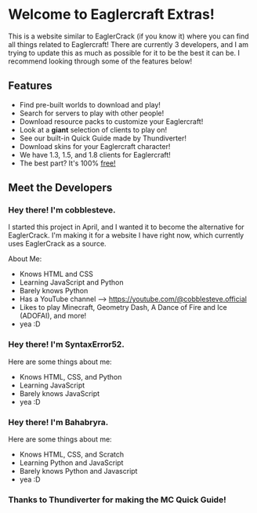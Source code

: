 # Welcome to Eaglercraft Extras!
This is a website similar to EaglerCrack (if you know it) where you can find all things related to Eaglercraft!
There are currently 3 developers, and I am trying to update this as much as possible for it to be the best it can be.
I recommend looking through some of the features below!

## Features
- Find pre-built worlds to download and play!
- Search for servers to play with other people!
- Download resource packs to customize your Eaglercraft!
- Look at a <b>giant</b> selection of clients to play on!
- See our built-in Quick Guide made by Thundiverter!
- Download skins for your Eaglercraft character!
- We have 1.3, 1.5, and 1.8 clients for Eaglercraft!
- The best part? It's 100% <u>free!</u>

## Meet the Developers

### Hey there! I'm cobblesteve.
I started this project in April, and I wanted it to become the alternative for EaglerCrack.
I'm making it for a website I have right now, which currently uses EaglerCrack as a source.

About Me:
- Knows HTML and CSS
- Learning JavaScript and Python
- Barely knows Python
- Has a YouTube channel --> https://youtube.com/@cobblesteve.official
- Likes to play Minecraft, Geometry Dash, A Dance of Fire and Ice (ADOFAI), and more!
- yea :D

### Hey there! I'm SyntaxError52.

Here are some things about me:
- Knows HTML, CSS, and Python
- Learning JavaScript
- Barely knows JavaScript
- yea :D


### Hey there! I'm Bahabryra.

Here are some things about me:
- Knows HTML, CSS, and Scratch
- Learning Python and JavaScript
- Barely knows Python and Javascript
- yea :D

### Thanks to Thundiverter for making the MC Quick Guide!
